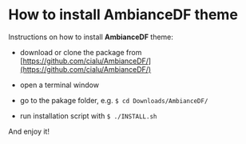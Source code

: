 # How to install AmbianceDF theme

Instructions on how to install **AmbianceDF** theme:

 - download or clone the package from [https://github.com/cialu/AmbianceDF/](https://github.com/cialu/AmbianceDF/)

 - open a terminal window

 - go to the pakage folder, e.g. ```$ cd Downloads/AmbianceDF/```

 - run installation script with ```$ ./INSTALL.sh```

And enjoy it!

